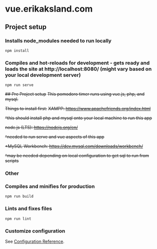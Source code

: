 # vue.erikaksland.com

## Project setup
### Installs node_modules needed to run locally
```
npm install
```

### Compiles and hot-reloads for development - gets ready and loads the site at http://localhost:8080/ (might vary based on your local development server)
```
npm run serve
```

~~## Pre Project setup~~
~~This pomodoro timer runs using vue.js, php, and mysql.~~

~~Things to install first:~~
~~XAMPP: https://www.apachefriends.org/index.html~~

~~^this should install php and mysql onto your local machine to run this app~~

~~node.js (LTS): https://nodejs.org/en/~~

~~^needed to run serve and vue aspects of this app~~

~~*MySQL Workbench: https://dev.mysql.com/downloads/workbench/~~

~~^may be needed depending on local configuration to get sql to run from scripts~~

### Other
### Compiles and minifies for production
```
npm run build
```

### Lints and fixes files
```
npm run lint
```

### Customize configuration
See [Configuration Reference](https://cli.vuejs.org/config/).
